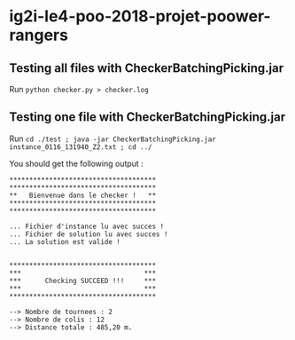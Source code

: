 # ig2i-le4-poo-2018-projet-poower-rangers

## Testing all files with CheckerBatchingPicking.jar

Run `python checker.py > checker.log`

## Testing one file with CheckerBatchingPicking.jar

Run `cd ./test ; java -jar CheckerBatchingPicking.jar instance_0116_131940_Z2.txt ; cd ../ `

You should get the following output :

```
*************************************
*************************************
**   Bienvenue dans le checker !   **
*************************************
*************************************

... Fichier d'instance lu avec succes !
... Fichier de solution lu avec succes !
... La solution est valide !


*************************************
***                               ***
***      Checking SUCCEED !!!     ***
***                               ***
*************************************

--> Nombre de tournees : 2
--> Nombre de colis : 12
--> Distance totale : 485,20 m.

```

